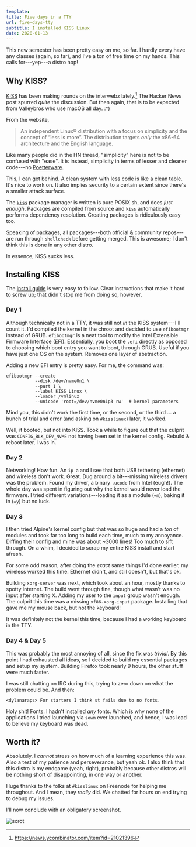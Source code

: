 ```yaml
---
template:
title: Five days in a TTY
url: five-days-tty
subtitle: I installed KISS Linux
date: 2020-01-13
---
```


This new semester has been pretty easy on me, so far. I hardly every
have any classes (again, so far), and I've a ton of free time on my
hands. This calls for---yep---a distro hop! 

## Why KISS?

[KISS](https://getkiss.org) has been making rounds on the interwebz lately.[^hn]
The Hacker News post spurred _quite_ the discussion. But then again,
that is to be expected from Valleybros who use macOS all day. :^)

From the website,

> An independent Linux® distribution with a focus on simplicity and the
> concept of “less is more”. The distribution targets *only* the x86-64
> architecture and the English language.

Like many people did in the HN thread, "simplicity" here is not to be
confused with "ease". It is instead, simplicity in terms of lesser and
cleaner code---no
[Poetterware](https://www.urbandictionary.com/define.php?term=poetterware).

[^hn]: https://news.ycombinator.com/item?id=21021396

This, I can get behind. A clean system with less code is like a clean
table. It's nice to work on. It also implies security to a certain
extent since there's a smaller attack surface. 

The [`kiss`](https://github.com/kisslinux/kiss) package manager is written
is pure POSIX sh, and does _just enough_. Packages are compiled from
source and `kiss` automatically performs dependency resolution. Creating
packages is ridiculously easy too.

Speaking of packages, all packages---both official & community
repos---are run through `shellcheck` before getting merged. This is
awesome; I don't think this is done in any other distro.

In essence, KISS sucks less.

## Installing KISS

The [install guide](https://getkiss.org/pages/install) is very easy to
follow. Clear instructions that make it hard to screw up; that didn't
stop me from doing so, however.

### Day 1

Although technically not in a TTY, it was still not _in_ the KISS
system---I'll count it. I'd compiled the kernel in the chroot and
decided to use `efibootmgr` instead of GRUB. `efibootmgr` is a neat tool
to modify the Intel Extensible Firmware Interface (EFI). Essentially,
you boot the `.efi` directly as opposed to choosing which boot entry
you want to boot, through GRUB. Useful if you have just one OS on the
system. Removes one layer of abstraction.

Adding a new EFI entry is pretty easy. For me, the command was:

```
efibootmgr --create 
           --disk /dev/nvme0n1 \
           --part 1 \
           --label KISS Linux \
           --loader /vmlinuz
           --unicode 'root=/dev/nvme0n1p3 rw'  # kernel parameters
```

Mind you, this didn't work the first time, or the second, or the
third ... a bunch of trial and error (and asking on `#kisslinux`)
later, it worked.

Well, it booted, but not into KISS. Took a while to figure out that the
culprit was `CONFIG_BLK_DEV_NVME` not having been set in the kernel
config. Rebuild & reboot later, I was in.

### Day 2

Networking! How fun. An `ip a` and I see that both USB tethering
(ethernet) and wireless don't work. Great. Dug around a bit---missing
wireless drivers was the problem. Found my driver, a binary `.ucode` from
Intel (eugh!). The whole day was spent in figuring out why the kernel
would never load the firmware. I tried different variations---loading
it as a module (`=m`), baking it in (`=y`) but no luck.

### Day 3

I then tried Alpine's kernel config but that was so huge and had a _ton_
of modules and took far too long to build each time, much to my
annoyance. Diffing their config and mine was about ~3000 lines! Too much
to sift through. On a whim, I decided to scrap my entire KISS install
and start afresh. 

For some odd reason, after doing the _exact_ same things I'd done
earlier, my wireless worked this time. Ethernet didn't, and still
doesn't, but that's ok.

Building `xorg-server` was next, which took about an hour, mostly thanks
to spotty internet. The build went through fine, though what wasn't was
no input after starting X. Adding my user to the `input` group wasn't
enough. The culprit this time was a missing `xf86-xorg-input` package.
Installing that gave me my mouse back, but not the keyboard!

It was definitely not the kernel this time, because I had a working
keyboard in the TTY. 

### Day 4 & Day 5

This was probably the most annoying of all, since the fix was _trivial_.
By this point I had exhausted all ideas, so I decided to build my
essential packages and setup my system. Building Firefox took nearly
9 hours, the other stuff were much faster.

I was still chatting on IRC during this, trying to zero down on what the
problem could be. And then:

```
<dylanaraps> For starters I think st fails due to no fonts.
```

Holy shit! Fonts. I hadn't installed _any_ fonts. Which is why none of
the applications I tried launching via `sowm` ever launched, and hence,
I was lead to believe my keyboard was dead.

## Worth it?

Absolutely. I _cannot_ stress on how much of a learning experience this
was. Also a test of my patience and perseverance, but yeah ok. I also
think that this distro is my endgame (yeah, right), probably because
other distros will be nothing short of disappointing, in one way or
another.

Huge thanks to the folks at `#kisslinux` on Freenode for helping me
throughout. And I mean, they _really_ did. We chatted for hours on end
trying to debug my issues.

I'll now conclude with an obligatory screenshot.

![scrot](https://x.icyphox.sh/R6G.png)
